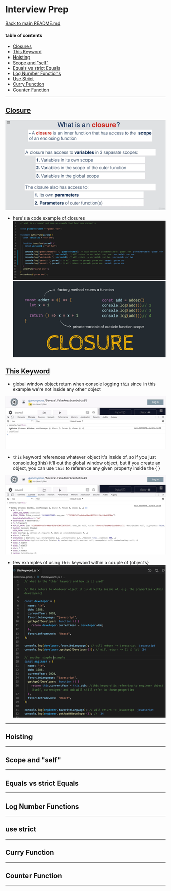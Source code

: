 # Interview Prep

[Back to main README.md](../README.md)

#### table of contents

- [Closures](#closure)
- [This Keyword](#this-keyword)
- [Hoisting](#hoisting)
- [Scope and "self"](#scope-and-"self")
- [Equals vs strict Equals](#equals-vs-strict-equals)
- [Log Number Functions](#log-number-functions)
- [Use Strict](#use-strict)
- [Curry Function](#curry-function)
- [Counter Function](#counter-function)

---

## [Closure](closure.js)

![closure](./assets/closure.png)

- here's a code example of closures
  ![example of closure](./assets/closure1.png)
  ![closure](./assets/closure.jpg)

## [This Keyword](thisKeyword.js)

- global window object return when console logging `this` since in this example we're not inside any other object

![global window object return when console logging `this`](./assets/this.jpg)

- `this` keyword references whatever object it's inside of, so if you just console.log(this) it'll out the global window object, but if you create an object, you can use `this` to reference any given property inside the { }

![global window object return when console logging `this`](./assets/this1.jpg)

- few examples of using `this` keyword within a couple of {objects}
  ![example with the developer object console logging `this`](./assets/this.png)

---

## Hoisting

---

## Scope and "self"

---

## Equals vs strict Equals

---

## Log Number Functions

---

## use strict

---

## Curry Function

---

## Counter Function

---
